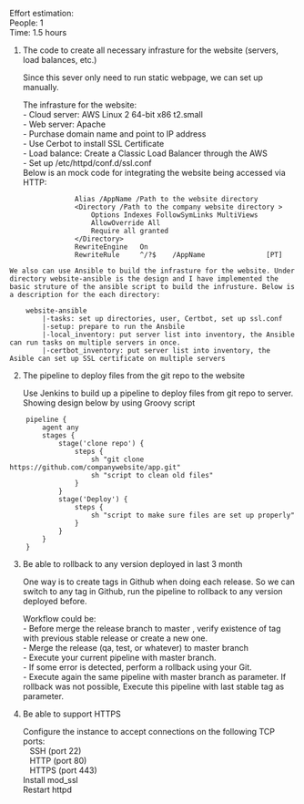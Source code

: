 Effort estimation:  
	People: 1  
	Time: 1.5 hours  

1. The code to create all necessary infrasture for the website (servers, load balances, etc.)  
	
	Since this sever only need to run static webpage, we can set up manually. 

	The infrasture for the website:  
		- Cloud server: AWS Linux 2 64-bit x86 t2.small  
		- Web server: Apache  
		- Purchase domain name and point to IP address  
		- Use Cerbot to install SSL Certificate  
		- Load balance: Create a Classic Load Balancer through the AWS  
		- Set up /etc/httpd/conf.d/ssl.conf  
			Below is an mock code for integrating the website being accessed via HTTP:  
```
				Alias /AppName /Path to the website directory
				<Directory /Path to the company website directory >
			        Options Indexes FollowSymLinks MultiViews
			        AllowOverride All
			        Require all granted
				</Directory>
				RewriteEngine   On
				RewriteRule     ^/?$    /AppName               [PT]
```
	
	We also can use Ansible to build the infrasture for the website. Under directory website-ansible is the design and I have implemented the basic struture of the ansible script to build the infrusture. Below is a description for the each directory:  

		website-ansible  
			|-tasks: set up directories, user, Certbot, set up ssl.conf  
			|-setup: prepare to run the Ansbile
			|-local_inventory: put server list into inventory, the Ansible can run tasks on multiple servers in once.
			|-certbot_inventory: put server list into inventory, the Asible can set up SSL certificate on multiple servers

2. The pipeline to deploy files from the git repo to the website  
	
	Use Jenkins to build up a pipeline to deploy files from git repo to server.  
	Showing design below by using Groovy script  
	
```
	pipeline {
		agent any
		stages {
			stage('clone repo') {
				steps {
					sh "git clone https://github.com/companywebsite/app.git"
					sh "script to clean old files"
				}
			}
			stage('Deploy') {
				steps {
					sh "script to make sure files are set up properly"
				}	
			}
		}
	}
```


3. Be able to rollback to any version deployed in last 3 month  
	
	One way is to create tags in Github when doing each release. So we can switch to any tag in Github, run the pipeline to rollback to any version deployed before.  
	
	Workflow could be:  
		- Before merge the release branch to master , verify existence of tag with previous stable release or create a new one.   
		- Merge the release (qa, test, or whatever) to master branch  
		- Execute your current pipeline with master branch.  
		- If some error is detected, perform a rollback using your Git.   
		- Execute again the same pipeline with master branch as parameter. If rollback was not possible, Execute this pipeline with last stable tag as parameter.  

	
4. Be able to support HTTPS

	Configure the instance to accept connections on the following TCP ports:  
		&nbsp;&nbsp;    SSH (port 22)  
		&nbsp;&nbsp;    HTTP (port 80)  
		&nbsp;&nbsp;    HTTPS (port 443)  
	Install mod_ssl  
	Restart httpd  


